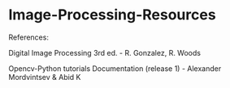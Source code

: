 # Image-Processing-Resources

References:

Digital Image Processing 3rd ed. - R. Gonzalez, R. Woods


Opencv-Python tutorials Documentation (release 1) - Alexander Mordvintsev & Abid K
